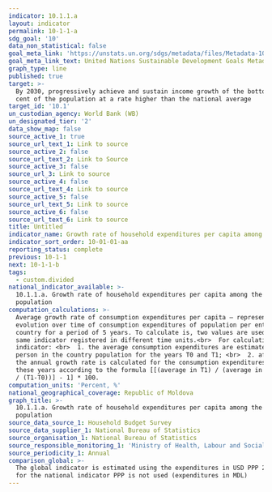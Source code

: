 ```yaml
---
indicator: 10.1.1.a
layout: indicator
permalink: 10-1-1-a
sdg_goal: '10'
data_non_statistical: false
goal_meta_link: 'https://unstats.un.org/sdgs/metadata/files/Metadata-10-01-01.pdf'
goal_meta_link_text: United Nations Sustainable Development Goals Metadata (PDF 221 KB)
graph_type: line
published: true
target: >-
  By 2030, progressively achieve and sustain income growth of the bottom 40 per
  cent of the population at a rate higher than the national average
target_id: '10.1'
un_custodian_agency: World Bank (WB)
un_designated_tier: '2'
data_show_map: false
source_active_1: true
source_url_text_1: Link to source
source_active_2: false
source_url_text_2: Link to Source
source_active_3: false
source_url_3: Link to source
source_active_4: false
source_url_text_4: Link to source
source_active_5: false
source_url_text_5: Link to source
source_active_6: false
source_url_text_6: Link to source
title: Untitled
indicator_name: Growth rate of household expenditures per capita among the total population
indicator_sort_order: 10-01-01-aa
reporting_status: complete
previous: 10-1-1
next: 10-1-1-b
tags:
  - custom.divided
national_indicator_available: >-
  10.1.1.a. Growth rate of household expenditures per capita among the total
  population
computation_calculations: >-
  Average growth rate of consumption expenditures per capita – represents the
  evolution over time of consumption expenditures of population per entire
  country for a period of 5 years. To calculate is, two values are used of the
  same indicator registered in different time units.<br>  For calculating the
  indicator: <br>  1. the average consumption expenditures are estimated per 1
  person in the country population for the years T0 and T1; <br>  2. afterwards
  the annual growth rate is calculated for the consumption expenditures between
  these years according to the formula [[(average in T1) / (average in T0) ^ (1
  / (T1-T0))] - 1] * 100.
computation_units: 'Percent, %'
national_geographical_coverage: Republic of Moldova
graph_title: >-
  10.1.1.a. Growth rate of household expenditures per capita among the total
  population
source_data_source_1: Household Budget Survey
source_data_supplier_1: National Bureau of Statistics
source_organisation_1: National Bureau of Statistics
source_responsible_monitoring_1: 'Ministry of Health, Labour and Social Protection'
source_periodicity_1: Annual
comparison_global: >-
  The global indicator is estimated using the expenditures in USD PPP 2011, and
  for the national indicator PPP is not used (expenditures in MDL)
---
```

